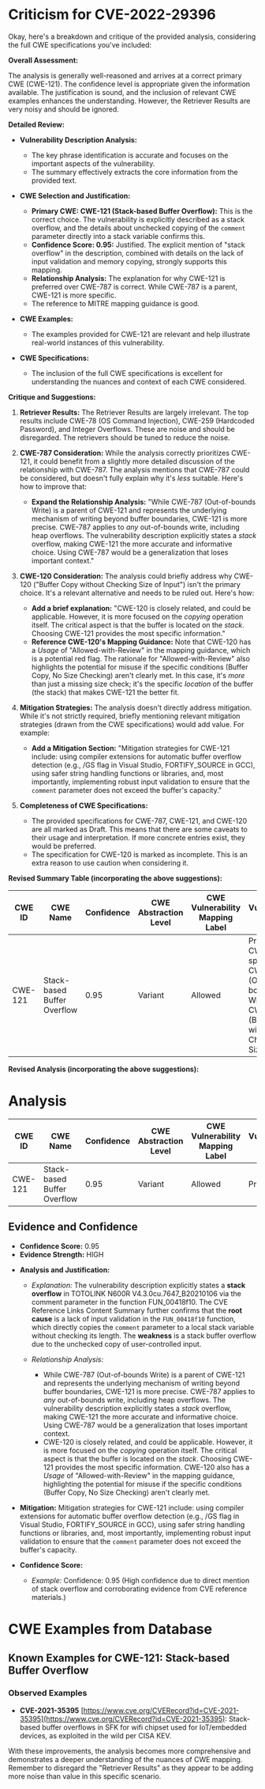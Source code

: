 # Criticism for CVE-2022-29396

Okay, here's a breakdown and critique of the provided analysis, considering the full CWE specifications you've included:

**Overall Assessment:**

The analysis is generally well-reasoned and arrives at a correct primary CWE (CWE-121). The confidence level is appropriate given the information available. The justification is sound, and the inclusion of relevant CWE examples enhances the understanding. However, the Retriever Results are very noisy and should be ignored.

**Detailed Review:**

*   **Vulnerability Description Analysis:**
    *   The key phrase identification is accurate and focuses on the important aspects of the vulnerability.
    *   The summary effectively extracts the core information from the provided text.

*   **CWE Selection and Justification:**
    *   **Primary CWE: CWE-121 (Stack-based Buffer Overflow):** This is the correct choice. The vulnerability is explicitly described as a stack overflow, and the details about unchecked copying of the `comment` parameter directly into a stack variable confirms this.
    *   **Confidence Score: 0.95:** Justified. The explicit mention of "stack overflow" in the description, combined with details on the lack of input validation and memory copying, strongly supports this mapping.
    *   **Relationship Analysis:**  The explanation for why CWE-121 is preferred over CWE-787 is correct. While CWE-787 is a parent, CWE-121 is more specific.
    *   The reference to MITRE mapping guidance is good.

*   **CWE Examples:**
    *   The examples provided for CWE-121 are relevant and help illustrate real-world instances of this vulnerability.

*   **CWE Specifications:**
    *   The inclusion of the full CWE specifications is excellent for understanding the nuances and context of each CWE considered.

**Critique and Suggestions:**

1.  **Retriever Results:** The Retriever Results are largely irrelevant. The top results include CWE-78 (OS Command Injection), CWE-259 (Hardcoded Password), and Integer Overflows. These are noise and should be disregarded. The retrievers should be tuned to reduce the noise.

2.  **CWE-787 Consideration:** While the analysis correctly prioritizes CWE-121, it could benefit from a slightly more detailed discussion of the relationship with CWE-787. The analysis mentions that CWE-787 could be considered, but doesn't fully explain why it's *less* suitable. Here's how to improve that:

    *   **Expand the Relationship Analysis:**  "While CWE-787 (Out-of-bounds Write) is a parent of CWE-121 and represents the underlying mechanism of writing beyond buffer boundaries, CWE-121 is more precise.  CWE-787 applies to *any* out-of-bounds write, including heap overflows.  The vulnerability description explicitly states a *stack* overflow, making CWE-121 the more accurate and informative choice.  Using CWE-787 would be a generalization that loses important context."

3.  **CWE-120 Consideration:** The analysis could briefly address why CWE-120 ("Buffer Copy without Checking Size of Input") isn't the primary choice. It's a relevant alternative and needs to be ruled out. Here's how:

    *   **Add a brief explanation:** "CWE-120 is closely related, and could be applicable. However, it is more focused on the *copying* operation itself. The critical aspect is that the buffer is located on the *stack*. Choosing CWE-121 provides the most specific information."
    *   **Reference CWE-120's Mapping Guidance:** Note that CWE-120 has a *Usage* of "Allowed-with-Review" in the mapping guidance, which is a potential red flag. The rationale for "Allowed-with-Review" also highlights the potential for misuse if the specific conditions (Buffer Copy, No Size Checking) aren't clearly met. In this case, it's *more* than just a missing size check; it's the specific *location* of the buffer (the stack) that makes CWE-121 the better fit.

4.  **Mitigation Strategies:** The analysis doesn't directly address mitigation. While it's not strictly required, briefly mentioning relevant mitigation strategies (drawn from the CWE specifications) would add value. For example:

    *   **Add a Mitigation Section:**  "Mitigation strategies for CWE-121 include: using compiler extensions for automatic buffer overflow detection (e.g., /GS flag in Visual Studio, FORTIFY_SOURCE in GCC), using safer string handling functions or libraries, and, most importantly, implementing robust input validation to ensure that the `comment` parameter does not exceed the buffer's capacity."

5.  **Completeness of CWE Specifications:**

    *   The provided specifications for CWE-787, CWE-121, and CWE-120 are all marked as Draft. This means that there are some caveats to their usage and interpretation. If more concrete entries exist, they would be preferred.
    *   The specification for CWE-120 is marked as incomplete. This is an extra reason to use caution when considering it.

**Revised Summary Table (incorporating the above suggestions):**

| CWE ID | CWE Name | Confidence | CWE Abstraction Level | CWE Vulnerability Mapping Label | CWE-Vulnerability Mapping Notes |
|---|---|---|---|---|---|
| CWE-121 | Stack-based Buffer Overflow | 0.95 | Variant | Allowed | Primary CWE. More specific than CWE-787 (Out-of-bounds Write) or CWE-120 (Buffer Copy without Checking Size). |

**Revised Analysis (incorporating the above suggestions):**

# Analysis
| CWE ID | CWE Name | Confidence | CWE Abstraction Level | CWE Vulnerability Mapping Label | CWE-Vulnerability Mapping Notes |
|---|---|---|---|---|---|
| CWE-121 | Stack-based Buffer Overflow | 0.95 | Variant | Allowed | Primary CWE |

## Evidence and Confidence

*   **Confidence Score:** 0.95
*   **Evidence Strength:** HIGH

- **Analysis and Justification:**  
  - *Explanation:* The vulnerability description explicitly states a **stack overflow** in TOTOLINK N600R V4.3.0cu.7647_B20210106 via the comment parameter in the function FUN_00418f10. The CVE Reference Links Content Summary further confirms that the **root cause** is a lack of input validation in the `FUN_00418f10` function, which directly copies the `comment` parameter to a local stack variable without checking its length. The **weakness** is a stack buffer overflow due to the unchecked copy of user-controlled input.

  - *Relationship Analysis:*
     * While CWE-787 (Out-of-bounds Write) is a parent of CWE-121 and represents the underlying mechanism of writing beyond buffer boundaries, CWE-121 is more precise.  CWE-787 applies to *any* out-of-bounds write, including heap overflows.  The vulnerability description explicitly states a *stack* overflow, making CWE-121 the more accurate and informative choice.  Using CWE-787 would be a generalization that loses important context.
     * CWE-120 is closely related, and could be applicable. However, it is more focused on the *copying* operation itself. The critical aspect is that the buffer is located on the *stack*. Choosing CWE-121 provides the most specific information.  CWE-120 also has a *Usage* of "Allowed-with-Review" in the mapping guidance, highlighting the potential for misuse if the specific conditions (Buffer Copy, No Size Checking) aren't clearly met.

-   **Mitigation:** Mitigation strategies for CWE-121 include: using compiler extensions for automatic buffer overflow detection (e.g., /GS flag in Visual Studio, FORTIFY_SOURCE in GCC), using safer string handling functions or libraries, and, most importantly, implementing robust input validation to ensure that the `comment` parameter does not exceed the buffer's capacity.

- **Confidence Score:**  
  - *Example:* Confidence: 0.95 (High confidence due to direct mention of stack overflow and corroborating evidence from CVE reference materials.)

# CWE Examples from Database

## Known Examples for CWE-121: Stack-based Buffer Overflow
### Observed Examples
- **CVE-2021-35395** [https://www.cve.org/CVERecord?id=CVE-2021-35395](https://www.cve.org/CVERecord?id=CVE-2021-35395): Stack-based buffer overflows in SFK for wifi chipset used for IoT/embedded devices, as exploited in the wild per CISA KEV.

With these improvements, the analysis becomes more comprehensive and demonstrates a deeper understanding of the nuances of CWE mapping. Remember to disregard the "Retriever Results" as they appear to be adding more noise than value in this specific scenario.